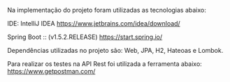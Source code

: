 Na implementação do projeto foram utilizadas as tecnologias abaixo:

 IDE:
 IntelliJ IDEA
 https://www.jetbrains.com/idea/download/
 
 Spring Boot :: (v1.5.2.RELEASE)
 https://start.spring.io/
 
 Dependências utilizadas no projeto são: Web, JPA, H2, Hateoas e Lombok.
 
 Para realizar os testes na API Rest foi utilizada a ferramenta abaixo: 
 https://www.getpostman.com/
 
 
